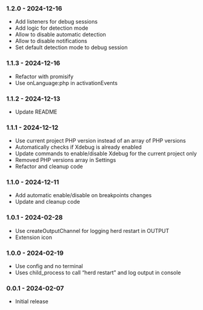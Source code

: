 ### 1.2.0 - 2024-12-16
- Add listeners for debug sessions
- Add logic for detection mode
- Allow to disable automatic detection
- Allow to disable notifications
- Set default detection mode to debug session

### 1.1.3 - 2024-12-16
- Refactor with promisify
- Use onLanguage:php in activationEvents

### 1.1.2 - 2024-12-13
- Update README

### 1.1.1 - 2024-12-12
- Use current project PHP version instead of an array of PHP versions
- Automatically checks if Xdebug is already enabled
- Update commands to enable/disable Xdebug for the current project only
- Removed PHP versions array in Settings
- Refactor and cleanup code

### 1.1.0 - 2024-12-11
- Add automatic enable/disable on breakpoints changes
- Update and cleanup code

### 1.0.1 - 2024-02-28
- Use createOutputChannel for logging herd restart in OUTPUT
- Extension icon

### 1.0.0 - 2024-02-19
- Use config and no terminal
- Uses child_process to call “herd restart” and log output in console

### 0.0.1 - 2024-02-07
- Initial release